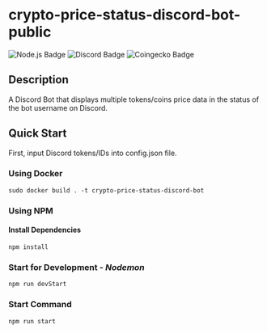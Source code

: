 # crypto-price-status-discord-bot-public

![Node.js Badge](https://img.shields.io/badge/JavaScript-Node.js-green) ![Discord Badge](https://img.shields.io/badge/Discord-green) ![Coingecko Badge](https://img.shields.io/badge/Coingecko-yellow)

## Description

A Discord Bot that displays multiple tokens/coins price data in the status of the bot username on Discord.

## Quick Start

First, input Discord tokens/IDs into config.json file.

### Using Docker
```
sudo docker build . -t crypto-price-status-discord-bot
```

### Using NPM

#### Install Dependencies
```
npm install
```

### Start for Development - _Nodemon_
```
npm run devStart 
```

### Start Command
```
npm run start
```